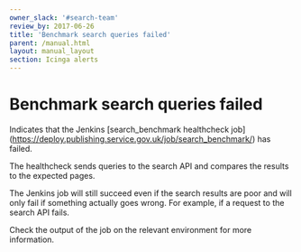```yaml
---
owner_slack: '#search-team'
review_by: 2017-06-26
title: 'Benchmark search queries failed'
parent: /manual.html
layout: manual_layout
section: Icinga alerts
---
```


# Benchmark search queries failed

Indicates that the Jenkins [search_benchmark healthcheck job]
(https://deploy.publishing.service.gov.uk/job/search_benchmark/) has failed.

The healthcheck sends queries to the search API and compares the results to the
expected pages.

The Jenkins job will still succeed even if the search results are poor and will
only fail if something actually goes wrong. For example, if a request to the
search API fails.

Check the output of the job on the relevant environment for more information.
